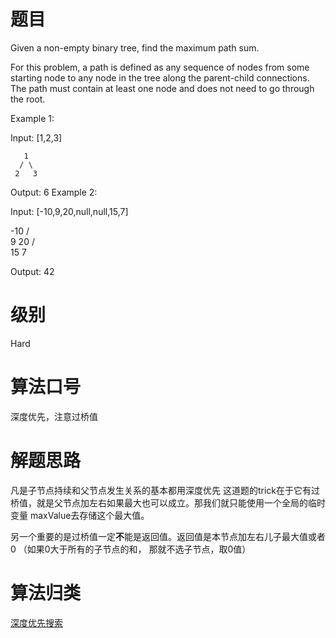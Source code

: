 # 题目
Given a non-empty binary tree, find the maximum path sum.

For this problem, a path is defined as any sequence of nodes from some starting node to any node in the tree along the parent-child connections. The path must contain at least one node and does not need to go through the root.

Example 1:

Input: [1,2,3]

       1
      / \
     2   3

Output: 6
Example 2:

Input: [-10,9,20,null,null,15,7]

   -10
   / \
  9  20
    /  \
   15   7

Output: 42

# 级别 
Hard

# 算法口号
深度优先，注意过桥值

# 解题思路
凡是子节点持续和父节点发生关系的基本都用深度优先
这道题的trick在于它有过桥值，就是父节点加左右如果最大也可以成立。那我们就只能使用一个全局的临时变量
maxValue去存储这个最大值。<p>另一个重要的是过桥值一定**不**能是返回值。返回值是本节点加左右儿子最大值或者0
（如果0大于所有的子节点的和， 那就不选子节点，取0值）

# 算法归类
<a href="../../../DSF.md">深度优先搜索</a>